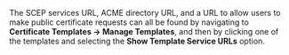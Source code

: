 The SCEP services URL, ACME directory URL, and a URL to allow users to make public certificate requests can all be found by navigating to **Certificate Templates -> Manage Templates**, and then by clicking one of the templates and selecting the **Show Template Service URLs** option.